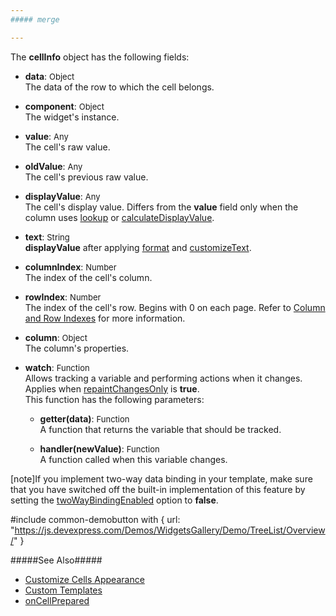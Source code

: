 ```yaml
---
##### merge

---
```

The **cellInfo** object has the following fields:

- **data**: <font size="-1">Object</font>        
The data of the row to which the cell belongs.
- **component**: <font size="-1">Object</font>  
The widget's instance.
- **value**: <font size="-1">Any</font>        
The cell's raw value.
- **oldValue**: <font size="-1">Any</font>        
The cell's previous raw value.
- **displayValue**: <font size="-1">Any</font>        
The cell's display value. Differs from the **value** field only when the column uses [lookup](/api-reference/_hidden/GridBaseColumn/lookup '/Documentation/ApiReference/UI_Widgets/dxTreeList/Configuration/columns/lookup/') or [calculateDisplayValue](/api-reference/_hidden/GridBaseColumn/calculateDisplayValue.md '/Documentation/ApiReference/UI_Widgets/dxTreeList/Configuration/columns/#calculateDisplayValue').
- **text**: <font size="-1">String</font>        
**displayValue** after applying [format](/api-reference/_hidden/GridBaseColumn/format.md '/Documentation/ApiReference/UI_Widgets/dxTreeList/Configuration/columns/#format') and [customizeText](/api-reference/_hidden/GridBaseColumn/customizeText.md '/Documentation/ApiReference/UI_Widgets/dxTreeList/Configuration/columns/#customizeText').
- **columnIndex**: <font size="-1">Number</font>        
The index of the cell's column.
- **rowIndex**: <font size="-1">Number</font>        
The index of the cell's row. Begins with 0 on each page. Refer to [Column and Row Indexes](/concepts/05%20Widgets/TreeList/10%20Columns/12%20Column%20and%20Row%20Indexes.md '/Documentation/Guide/Widgets/TreeList/Columns/Column_and_Row_Indexes/') for more information.
- **column**: <font size="-1">Object</font>        
The column's properties.
- **watch**: <font size="-1">Function</font>        
Allows tracking a variable and performing actions when it changes. Applies when [repaintChangesOnly](/api-reference/10%20UI%20Widgets/GridBase/1%20Configuration/repaintChangesOnly.md '/Documentation/ApiReference/UI_Widgets/dxTreeList/Configuration/#repaintChangesOnly') is **true**.       
This function has the following parameters:     

    - **getter(data)**: <font size="-1">Function</font>        
    A function that returns the variable that should be tracked.

    - **handler(newValue)**: <font size="-1">Function</font>        
    A function called when this variable changes.

[note]If you implement two-way data binding in your template, make sure that you have switched off the built-in implementation of this feature by setting the [twoWayBindingEnabled](/api-reference/10%20UI%20Widgets/GridBase/1%20Configuration/twoWayBindingEnabled.md '{basewidgetpath}/Configuration/#twoWayBindingEnabled') option to **false**.

#include common-demobutton with {
    url: "https://js.devexpress.com/Demos/WidgetsGallery/Demo/TreeList/Overview/"
}

#####See Also#####
- [Customize Cells Appearance](/concepts/05%20Widgets/TreeList/10%20Columns/40%20Customize%20Cells/2%20Customize%20the%20Appearance.md '/Documentation/Guide/Widgets/TreeList/Columns/Customize_Cells/#Customize_the_Appearance')
- [Custom Templates](/concepts/05%20Widgets/zz%20Common/30%20Templates/10%20Custom%20Templates.md '/Documentation/Guide/Widgets/Common/Templates/#Custom_Templates')
- [onCellPrepared](/api-reference/10%20UI%20Widgets/dxTreeList/1%20Configuration/onCellPrepared.md '{basewidgetpath}/Configuration/#onCellPrepared')